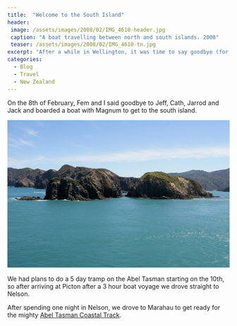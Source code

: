 ```yaml
---
title:  "Welcome to the South Island"
header:
 image: /assets/images/2008/02/IMG_4610-header.jpg
 caption: "A boat travelling between north and south islands. 2008"
 teaser: /assets/images/2008/02/IMG_4610-tn.jpg
excerpt: "After a while in Wellington, it was time to say goodbye (for now) to our relatives and move on to the South Island."
categories: 
  - Blog
  - Travel
  - New Zealand
---
```


On the 8th of February, Fem and I said goodbye to Jeff, Cath, Jarrod and Jack and boarded a boat with Magnum to get to the south island.

![Welcome to the south island](/assets/images/smugmug/IMG_4601.jpg)

We had plans to do a 5 day tramp on the Abel Tasman starting on the 10th, so after arriving at Picton after a 3 hour boat voyage we drove straight to Nelson.

After spending one night in Nelson, we drove to Marahau to get ready for the mighty [Abel Tasman Coastal Track](http://www.doc.govt.nz/parks-and-recreation/places-to-go/nelson-tasman/places/abel-tasman-national-park/things-to-do/tracks/abel-tasman-coast-track/).

